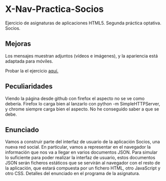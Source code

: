 # X-Nav-Practica-Socios
Ejercicio de asignaturas de aplicaciones HTML5. Segunda práctica optativa. Socios.

## Mejoras
Los mensajes muestran adjuntos (vídeos e imágenes), y la apariencia está adaptada para móviles.

Probar la el ejercicio <a href="http://reysam93.github.io/X-Nav-Practica-Socios/">aquí.</a>

## Peculiaridades
Viendo la página desde github con firefox el aspecto no se ve como debería. Firefox lo carga bien al lanzarlo con python -m SimpleHTTPServer, y chrome siempre carga bien el aspecto.
No he conseguido saber a que se debe.

## Enunciado

Vamos a construir parte del interfaz de usuario de la aplicación Socios, una nueva red social. En particular, vamos a representar en el navegador la información que nos va a llegar en varios documentos JSON. Para simular lo suficiente para poder realizar la interfaz de usuario, estos documentos JSON serán ficheros estáticos que se servirán al navegador con el resto de la aplicación, que estará compuesta por un fichero HTML, otro JavaScript y otro CSS. Detalles del enunciado en el programa de la asignatura.
